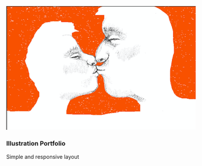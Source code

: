 <img class="h-25" src="images/cdh6.png" alt="">
<h3><strong>Illustration Portfolio</strong></h3>
<p>Simple and responsive layout</p>

